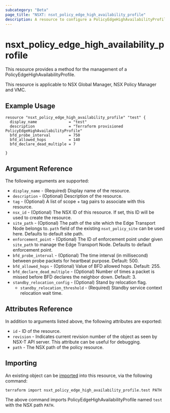 ```yaml
---
subcategory: "Beta"
page_title: "NSXT: nsxt_policy_edge_high_availability_profile"
description: A resource to configure a PolicyEdgeHighAvailabilityProfile.
---
```


# nsxt_policy_edge_high_availability_profile

This resource provides a method for the management of a PolicyEdgeHighAvailabilityProfile.

This resource is applicable to NSX Global Manager, NSX Policy Manager and VMC.

## Example Usage

```hcl
resource "nsxt_policy_edge_high_availability_profile" "test" {
  display_name              = "test"
  description               = "Terraform provisioned PolicyEdgeHighAvailabilityProfile"
  bfd_probe_interval        = 750
  bfd_allowed_hops          = 140
  bfd_declare_dead_multiple = 7

}
```

## Argument Reference

The following arguments are supported:

* `display_name` - (Required) Display name of the resource.
* `description` - (Optional) Description of the resource.
* `tag` - (Optional) A list of scope + tag pairs to associate with this resource.
* `nsx_id` - (Optional) The NSX ID of this resource. If set, this ID will be used to create the resource.
* `site_path` - (Optional) The path of the site which the Edge Transport Node belongs to. `path` field of the existing `nsxt_policy_site` can be used here. Defaults to default site path.
* `enforcement_point` - (Optional) The ID of enforcement point under given `site_path` to manage the Edge Transport Node. Defaults to default enforcement point.
* `bfd_probe_interval` - (Optional) The time interval (in millisecond) between probe packets for heartbeat purpose. Default: 500.
* `bfd_allowed_hops` - (Optional) Value of BFD allowed hops. Default: 255.
* `bfd_declare_dead_multiple` - (Optional) Number of times a packet is missed before BFD declares the neighbor down. Default: 3.
* `standby_relocation_config` - (Optional) Stand by relocation flag.
    * `standby_relocation_threshold` - (Required) Standby service context relocation wait time.

## Attributes Reference

In addition to arguments listed above, the following attributes are exported:

* `id` - ID of the resource.
* `revision` - Indicates current revision number of the object as seen by NSX-T API server. This attribute can be useful for debugging.
* `path` - The NSX path of the policy resource.

## Importing

An existing object can be [imported][docs-import] into this resource, via the following command:

[docs-import]: https://developer.hashicorp.com/terraform/cli/import

```shell
terraform import nsxt_policy_edge_high_availability_profile.test PATH
```

The above command imports PolicyEdgeHighAvailabilityProfile named `test` with the NSX path `PATH`.
